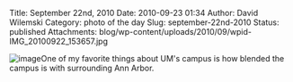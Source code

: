 Title: September 22nd, 2010
Date: 2010-09-23 01:34
Author: David Wilemski
Category: photo of the day
Slug: september-22nd-2010
Status: published
Attachments: blog/wp-content/uploads/2010/09/wpid-IMG_20100922_153657.jpg

![image](http://oromis.davidwilemski.com/blog/wp-content/uploads/2010/09/wpid-IMG_20100922_153657.jpg)One
of my favorite things about UM\'s campus is how blended the campus is
with surrounding Ann Arbor.
